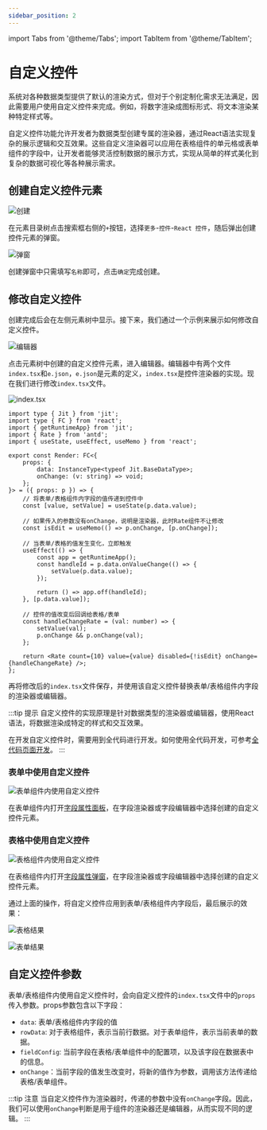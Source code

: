 ```yaml
---
sidebar_position: 2
---
```


import Tabs from '@theme/Tabs';
import TabItem from '@theme/TabItem';

# 自定义控件

系统对各种数据类型提供了默认的渲染方式，但对于个别定制化需求无法满足，因此需要用户使用自定义控件来完成。例如，将数字渲染成图标形式、将文本渲染某种特定样式等。

自定义控件功能允许开发者为数据类型创建专属的渲染器，通过React语法实现复杂的展示逻辑和交互效果。这些自定义渲染器可以应用在表格组件的单元格或表单组件的字段中，让开发者能够灵活控制数据的展示方式，实现从简单的样式美化到复杂的数据可视化等各种展示需求。

## 创建自定义控件元素

![创建](./img/2/创建.png)

在元素目录树点击搜索框右侧的`+`按钮，选择`更多`-`控件`-`React 控件`，随后弹出创建控件元素的弹窗。

![弹窗](./img/2/弹窗.png)

创建弹窗中只需填写`名称`即可，点击`确定`完成创建。

## 修改自定义控件

创建完成后会在左侧元素树中显示。接下来，我们通过一个示例来展示如何修改自定义控件。

![编辑器](./img/2/编辑器.png)

点击元素树中创建的自定义控件元素，进入编辑器。编辑器中有两个文件`index.tsx`和`e.json`，`e.json`是元素的定义，`index.tsx`是控件渲染器的实现。现在我们进行修改`index.tsx`文件。

![index.tsx](./img/2/react_2025-08-29_14-01-42.png)

<Tabs>
  <TabItem value="index" label="index.tsx" default>

```tsx
import type { Jit } from 'jit';
import type { FC } from 'react';
import { getRuntimeApp} from 'jit';
import { Rate } from 'antd';
import { useState, useEffect, useMemo } from 'react';

export const Render: FC<{
    props: {
        data: InstanceType<typeof Jit.BaseDataType>;
        onChange: (v: string) => void;
    };
}> = ({ props: p }) => {
    // 将表单/表格组件内字段的值传递到控件中
    const [value, setValue] = useState(p.data.value);

    // 如果传入的参数没有onChange，说明是渲染器，此时Rate组件不让修改
    const isEdit = useMemo(() => p.onChange, [p.onChange]);

    // 当表单/表格的值发生变化，立即触发
    useEffect(() => {
        const app = getRuntimeApp();
        const handleId = p.data.onValueChange(() => {
            setValue(p.data.value);
        });

        return () => app.off(handleId);
    }, [p.data.value]);

    // 控件的值改变后回调给表格/表单
    const handleChangeRate = (val: number) => {
        setValue(val);
        p.onChange && p.onChange(val);
    };

    return <Rate count={10} value={value} disabled={!isEdit} onChange={handleChangeRate} />;
};
```

  </TabItem>
</Tabs>


再将修改后的`index.tsx`文件保存，并使用该自定义控件替换表单/表格组件内字段的渲染器或编辑器。

:::tip 提示
自定义控件的实现原理是针对数据类型的渲染器或编辑器，使用React语法，将数据渲染成特定的样式和交互效果。


在开发自定义控件时，需要用到全代码进行开发。如何使用全代码开发，可参考[全代码页面开发](../门户与页面开发/全代码页面开发.md#react-全代码页面)。
:::

### 表单中使用自定义控件

![表单组件内使用自定义控件](./img/2/react_2025-08-29_10-22-41.png)

在表单组件内打开[字段属性面板](../在页面中使用功能组件/表单组件.md#基础配置与配置项管理)，在字段渲染器或字段编辑器中选择创建的自定义控件元素。

### 表格中使用自定义控件

![表格组件内使用自定义控件](./img/2/react_2025-08-29_10-32-26.png)

在表格组件内打开[字段属性弹窗](../在页面中使用功能组件/表格组件.md#配置字段的属性)，在字段渲染器或字段编辑器中选择创建的自定义控件元素。

通过上面的操作，将自定义控件应用到表单/表格组件内字段后，最后展示的效果：

![表格结果](./img/2/react_2025-08-29_14-04-36.png)

![表单结果](./img/2/react_2025-08-29_14-05-20.png)

## 自定义控件参数

表单/表格组件内使用自定义控件时，会向自定义控件的`index.tsx`文件中的`props`传入参数。props参数包含以下字段：
- `data`: 表单/表格组件内字段的值
- `rowData`: 对于表格组件，表示当前行数据。对于表单组件，表示当前表单的数据。
- `fieldConfig`:  当前字段在表格/表单组件中的配置项，以及该字段在数据表中的信息。
- `onChange`：当前字段的值发生改变时，将新的值作为参数，调用该方法传递给表格/表单组件。

:::tip 注意
当自定义控件作为渲染器时，传递的参数中没有`onChange`字段。因此，我们可以使用`onChange`判断是用于组件的渲染器还是编辑器，从而实现不同的逻辑。
:::

